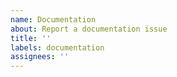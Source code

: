 ```yaml
---
name: Documentation
about: Report a documentation issue
title: ''
labels: documentation
assignees: ''
---
```

